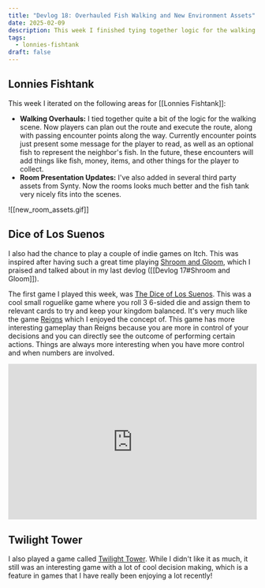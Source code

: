 ```yaml
---
title: "Devlog 18: Overhauled Fish Walking and New Environment Assets"
date: 2025-02-09
description: This week I finished tying together logic for the walking scene and started adding new environment assets to liven up the place!
tags:
  - lonnies-fishtank
draft: false
---
```

## Lonnies Fishtank

This week I iterated on the following areas for [[Lonnies Fishtank]]:
- **Walking Overhauls:** I tied together quite a bit of the logic for the walking scene. Now players can plan out the route and execute the route, along with passing encounter points along the way. Currently encounter points just present some message for the player to read, as well as an optional fish to represent the neighbor's fish. In the future, these encounters will add things like fish, money, items, and other things for the player to collect.
- **Room Presentation Updates:** I've also added in several third party assets from Synty. Now the rooms looks much better and the fish tank very nicely fits into the scenes.

![[new_room_assets.gif]]

## Dice of Los Suenos

I also had the chance to play a couple of indie games on Itch. This was inspired after having such a great time playing [Shroom and Gloom](https://teamlazerbeam.itch.io/shroom-and-gloom), which I praised and talked about in my last devlog ([[Devlog 17#Shroom and Gloom]]).

The first game I played this week, was [The Dice of Los Suenos](https://zittacheng.itch.io/dice-of-los-suenos). This was a cool small roguelike game where you roll 3 6-sided die and assign them to relevant cards to try and keep your kingdom balanced. It's very much like the game [Reigns](https://store.steampowered.com/app/474750/Reigns/) which I enjoyed the concept of. This game has more interesting gameplay than Reigns because you are more in control of your decisions and you can directly see the outcome of performing certain actions. Things are always more interesting when you have more control and when numbers are involved.

<iframe width="100%" height="315" src="https://www.youtube.com/embed/Iy9RQrm66pg?si=xLvCL8T-JFA-fjIs" title="YouTube video player" frameborder="0" allow="accelerometer; autoplay; clipboard-write; encrypted-media; gyroscope; picture-in-picture; web-share" referrerpolicy="strict-origin-when-cross-origin" allowfullscreen></iframe>

## Twilight Tower

I also played a game called [Twilight Tower](https://boz-float.itch.io/twilight-tower). While I didn't like it as much, it still was an interesting game with a lot of cool decision making, which is a feature in games that I have really been enjoying a lot recently!
